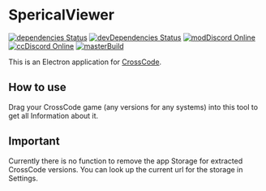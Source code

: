 # SpericalViewer #

[![dependencies Status](https://david-dm.org/CCDirectLink/SpericalViewer/status.svg)](https://david-dm.org/CCDirectLink/SpericalViewer) [![devDependencies Status](https://david-dm.org/CCDirectLink/SpericalViewer/dev-status.svg)](https://david-dm.org/CCDirectLink/SpericalViewer?type=dev) [![modDiscord Online](https://img.shields.io/discord/382339402338402315.svg?label=mod+discord)](https://discord.gg/SJmMZKy) [![ccDiscord Online](https://img.shields.io/discord/143364538958348288.svg?label=cc+discord)](https://discord.gg/crosscode) [![masterBuild](https://travis-ci.org/CCDirectLink/SpericalViewer.svg?branch=master)](https://travis-ci.org/CCDirectLink/SpericalViewer)

This is an Electron application for [CrossCode](http://cross-code.com).

## How to use ##

Drag your CrossCode game (any versions for any systems) into this tool to get all Information about it.


## Important ##

Currently there is no function to remove the app Storage for extracted CrossCode versions. You can look up the current url for the storage in Settings.
